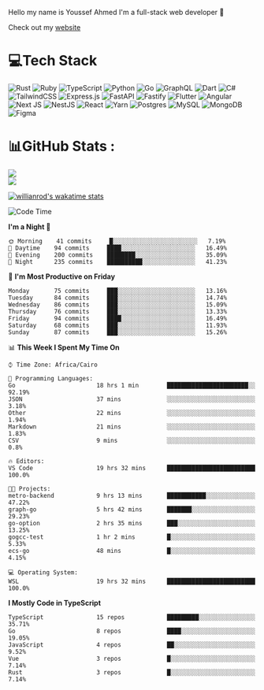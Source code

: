 Hello my name is Youssef Ahmed I'm a full-stack web developer 👋

Check out my [website](https://youssefahmed.vercel.app)
 
# 💻Tech Stack

![Rust](https://img.shields.io/badge/rust-%23000000.svg?style=for-the-badge&logo=rust&logoColor=white) ![Ruby](https://img.shields.io/badge/ruby-%23CC342D.svg?style=for-the-badge&logo=ruby&logoColor=white) ![TypeScript](https://img.shields.io/badge/typescript-%23007ACC.svg?style=for-the-badge&logo=typescript&logoColor=white) ![Python](https://img.shields.io/badge/python-3670A0?style=for-the-badge&logo=python&logoColor=ffdd54) ![Go](https://img.shields.io/badge/go-%2300ADD8.svg?style=for-the-badge&logo=go&logoColor=white) ![GraphQL](https://img.shields.io/badge/-GraphQL-E10098?style=for-the-badge&logo=graphql&logoColor=white) ![Dart](https://img.shields.io/badge/dart-%230175C2.svg?style=for-the-badge&logo=dart&logoColor=white) ![C#](https://img.shields.io/badge/c%23-%23239120.svg?style=for-the-badge&logo=c-sharp&logoColor=white) ![TailwindCSS](https://img.shields.io/badge/tailwindcss-%2338B2AC.svg?style=for-the-badge&logo=tailwind-css&logoColor=white) ![Express.js](https://img.shields.io/badge/express.js-%23404d59.svg?style=for-the-badge&logo=express&logoColor=%2361DAFB) ![FastAPI](https://img.shields.io/badge/FastAPI-005571?style=for-the-badge&logo=fastapi) ![Fastify](https://img.shields.io/badge/fastify-%23000000.svg?style=for-the-badge&logo=fastify&logoColor=white) ![Flutter](https://img.shields.io/badge/Flutter-%2302569B.svg?style=for-the-badge&logo=Flutter&logoColor=white) ![Angular](https://img.shields.io/badge/angular-%23DD0031.svg?style=for-the-badge&logo=angular&logoColor=white) ![Next JS](https://img.shields.io/badge/Next-black?style=for-the-badge&logo=next.js&logoColor=white) ![NestJS](https://img.shields.io/badge/nestjs-%23E0234E.svg?style=for-the-badge&logo=nestjs&logoColor=white) ![React](https://img.shields.io/badge/react-%2320232a.svg?style=for-the-badge&logo=react&logoColor=%2361DAFB) ![Yarn](https://img.shields.io/badge/yarn-%232C8EBB.svg?style=for-the-badge&logo=yarn&logoColor=white) ![Postgres](https://img.shields.io/badge/postgres-%23316192.svg?style=for-the-badge&logo=postgresql&logoColor=white) ![MySQL](https://img.shields.io/badge/mysql-%2300f.svg?style=for-the-badge&logo=mysql&logoColor=white) ![MongoDB](https://img.shields.io/badge/MongoDB-%234ea94b.svg?style=for-the-badge&logo=mongodb&logoColor=white)     ![Figma](https://img.shields.io/badge/figma-%23F24E1E.svg?style=for-the-badge&logo=figma&logoColor=white)

# 📊GitHub Stats :

![](https://github-readme-stats.vercel.app/api?username=joetifa2003&theme=tokyonight&hide_border=false&include_all_commits=false&count_private=false)<br/>
![](https://github-readme-streak-stats.herokuapp.com/?user=joetifa2003&theme=tokyonight&hide_border=false)<br/>

[![willianrod's wakatime stats](https://github-readme-stats.vercel.app/api/wakatime?username=joetifa2003&layout=compact)](https://github.com/anuraghazra/github-readme-stats)
<!--START_SECTION:waka-->
![Code Time](http://img.shields.io/badge/Code%20Time-772%20hrs%2026%20mins-blue)

**I'm a Night 🦉** 

```text
🌞 Morning    41 commits     █░░░░░░░░░░░░░░░░░░░░░░░░   7.19% 
🌆 Daytime    94 commits     ████░░░░░░░░░░░░░░░░░░░░░   16.49% 
🌃 Evening    200 commits    ████████░░░░░░░░░░░░░░░░░   35.09% 
🌙 Night      235 commits    ██████████░░░░░░░░░░░░░░░   41.23%

```
📅 **I'm Most Productive on Friday** 

```text
Monday       75 commits     ███░░░░░░░░░░░░░░░░░░░░░░   13.16% 
Tuesday      84 commits     ███░░░░░░░░░░░░░░░░░░░░░░   14.74% 
Wednesday    86 commits     ███░░░░░░░░░░░░░░░░░░░░░░   15.09% 
Thursday     76 commits     ███░░░░░░░░░░░░░░░░░░░░░░   13.33% 
Friday       94 commits     ████░░░░░░░░░░░░░░░░░░░░░   16.49% 
Saturday     68 commits     ███░░░░░░░░░░░░░░░░░░░░░░   11.93% 
Sunday       87 commits     ███░░░░░░░░░░░░░░░░░░░░░░   15.26%

```


📊 **This Week I Spent My Time On** 

```text
⌚︎ Time Zone: Africa/Cairo

💬 Programming Languages: 
Go                       18 hrs 1 min        ███████████████████████░░   92.19% 
JSON                     37 mins             ░░░░░░░░░░░░░░░░░░░░░░░░░   3.18% 
Other                    22 mins             ░░░░░░░░░░░░░░░░░░░░░░░░░   1.94% 
Markdown                 21 mins             ░░░░░░░░░░░░░░░░░░░░░░░░░   1.83% 
CSV                      9 mins              ░░░░░░░░░░░░░░░░░░░░░░░░░   0.8%

🔥 Editors: 
VS Code                  19 hrs 32 mins      █████████████████████████   100.0%

🐱‍💻 Projects: 
metro-backend            9 hrs 13 mins       ███████████░░░░░░░░░░░░░░   47.22% 
graph-go                 5 hrs 42 mins       ███████░░░░░░░░░░░░░░░░░░   29.23% 
go-option                2 hrs 35 mins       ███░░░░░░░░░░░░░░░░░░░░░░   13.25% 
gogcc-test               1 hr 2 mins         █░░░░░░░░░░░░░░░░░░░░░░░░   5.33% 
ecs-go                   48 mins             █░░░░░░░░░░░░░░░░░░░░░░░░   4.15%

💻 Operating System: 
WSL                      19 hrs 32 mins      █████████████████████████   100.0%

```

**I Mostly Code in TypeScript** 

```text
TypeScript               15 repos            █████████░░░░░░░░░░░░░░░░   35.71% 
Go                       8 repos             ████░░░░░░░░░░░░░░░░░░░░░   19.05% 
JavaScript               4 repos             ██░░░░░░░░░░░░░░░░░░░░░░░   9.52% 
Vue                      3 repos             █░░░░░░░░░░░░░░░░░░░░░░░░   7.14% 
Rust                     3 repos             █░░░░░░░░░░░░░░░░░░░░░░░░   7.14%

```



<!--END_SECTION:waka-->
